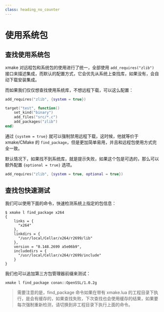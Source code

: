 ```yaml
---
class: heading_no_counter
---
```


# 使用系统包

## 查找使用系统包

xmake 对远程包和系统包的使用进行了统一，全部使用 `add_requires("zlib")` 接口来描述集成，而默认的配置方式，它会优先从系统上查找库，如果没有，会自动下载安装集成。

而如果我们仅仅想查找使用系统库，不想远程下载，可以这么配置：

```lua
add_requires("zlib", {system = true})

target("test", function()
    set_kind("binary")
    add_files("src/*.c")
    add_packages("zlib")
end)
```

通过 `{system = true}` 就可以强制禁用远程下载，这时候，他就等价于 xmake/CMake 的 `find_package`，但是更加简单易用，并且和远程包使用方式完全一致。

默认情况下，如果找不到系统库，就是提示失败，如果这个包是可选的，那么可以额外配置 `{optional = true}` 选项。

```lua
add_requires("zlib", {system = true, optional = true})
```

## 查找包快速测试

我们可以使用下面的命令，快速检测系统上指定的包信息：

```console
$ xmake l find_package x264
{
    links = {
      "x264"
    },
    linkdirs = {
      "/usr/local/Cellar/x264/r2699/lib"
    },
    version = "0.148.2699 a5e06b9",
    includedirs = {
      "/usr/local/Cellar/x264/r2699/include"
    }
}
```

我们也可以追加第三方包管理器前缀来测试：

```console
xmake l find_package conan::OpenSSL/1.0.2g
```

> 需要注意的是，find_package 命令如果在带有 xmake.lua 的工程目录下执行，是会有缓存的，如果查找失败，下次查找也会使用缓存的结果，如果要每次强制重新检测，请切换到非工程目录下执行上面的命令。
